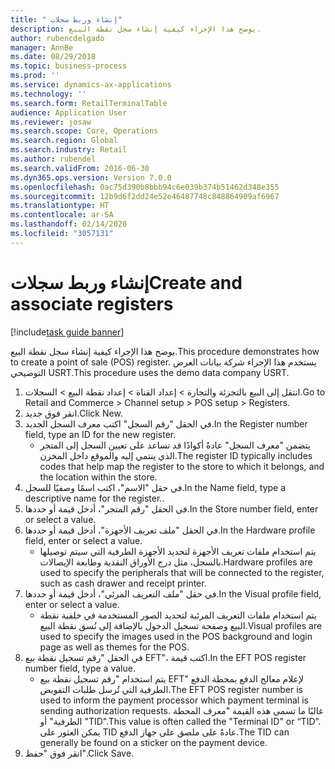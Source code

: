 ```yaml
---
title: " إنشاء وربط سجلات"
description: يوضح هذا الإجراء كيفية إنشاء سجل نقطة البيع.
author: rubencdelgado
manager: AnnBe
ms.date: 08/29/2018
ms.topic: business-process
ms.prod: ''
ms.service: dynamics-ax-applications
ms.technology: ''
ms.search.form: RetailTerminalTable
audience: Application User
ms.reviewer: josaw
ms.search.scope: Core, Operations
ms.search.region: Global
ms.search.industry: Retail
ms.author: rubendel
ms.search.validFrom: 2016-06-30
ms.dyn365.ops.version: Version 7.0.0
ms.openlocfilehash: 0ac75d390b8bbb94c6e039b374b51462d348e355
ms.sourcegitcommit: 12b9d6f2dd24e52e46487748c848864909af6967
ms.translationtype: HT
ms.contentlocale: ar-SA
ms.lasthandoff: 02/14/2020
ms.locfileid: "3057131"
---
```

# <a name="create-and-associate-registers"></a><span data-ttu-id="1e354-103"> إنشاء وربط سجلات</span><span class="sxs-lookup"><span data-stu-id="1e354-103">Create and associate registers</span></span>

[!include[task guide banner](../includes/task-guide-banner.md)]

<span data-ttu-id="1e354-104">يوضح هذا الإجراء كيفية إنشاء سجل نقطة البيع.</span><span class="sxs-lookup"><span data-stu-id="1e354-104">This procedure demonstrates how to create a point of sale (POS) register.</span></span> <span data-ttu-id="1e354-105">يستخدم هذا الإجراء شركة بيانات العرض التوضيحي USRT.</span><span class="sxs-lookup"><span data-stu-id="1e354-105">This procedure uses the demo data company USRT.</span></span>

1. <span data-ttu-id="1e354-106">انتقل إلى البيع بالتجزئة والتجارة > إعداد القناة > إعداد نقطة البيع > السجلات.</span><span class="sxs-lookup"><span data-stu-id="1e354-106">Go to Retail and Commerce > Channel setup > POS setup > Registers.</span></span>
2. <span data-ttu-id="1e354-107">انقر فوق جديد.</span><span class="sxs-lookup"><span data-stu-id="1e354-107">Click New.</span></span>
3. <span data-ttu-id="1e354-108">في الحقل "رقم السجل" اكتب معرف السجل الجديد.</span><span class="sxs-lookup"><span data-stu-id="1e354-108">In the Register number field, type an ID for the new register.</span></span>
    * <span data-ttu-id="1e354-109">يتضمن "معرف السجل" عادةً أكوادًا قد تساعد على تعيين السجل إلى المتجر الذي ينتمي إليه والموقع داخل المخزن.</span><span class="sxs-lookup"><span data-stu-id="1e354-109">The register ID typically includes codes that help map the register to the store to which it belongs, and the location within the store.</span></span>  
4. <span data-ttu-id="1e354-110">في حقل "الاسم"، اكتب اسمًا وصفيًا للسجل.</span><span class="sxs-lookup"><span data-stu-id="1e354-110">In the Name field, type a descriptive name for the register..</span></span>
5. <span data-ttu-id="1e354-111">في الحقل "رقم المتجر"، أدخل قيمة أو حددها.</span><span class="sxs-lookup"><span data-stu-id="1e354-111">In the Store number field, enter or select a value.</span></span>
6. <span data-ttu-id="1e354-112">في الحقل "ملف تعريف الأجهزة"، أدخل قيمة أو حددها.</span><span class="sxs-lookup"><span data-stu-id="1e354-112">In the Hardware profile field, enter or select a value.</span></span>
    * <span data-ttu-id="1e354-113">يتم استخدام ملفات تعريف الأجهزة لتحديد الأجهزة الطرفية التي سيتم توصيلها بالسجل، مثل درج الأوراق النقدية وطابعة الإيصالات.</span><span class="sxs-lookup"><span data-stu-id="1e354-113">Hardware profiles are used to specify the peripherals that will be connected to the register, such as cash drawer and receipt printer.</span></span>  
7. <span data-ttu-id="1e354-114">في حقل "ملف التعريف المرئي‬"، أدخل قيمة أو حددها.</span><span class="sxs-lookup"><span data-stu-id="1e354-114">In the Visual profile field, enter or select a value.</span></span>
    * <span data-ttu-id="1e354-115">يتم استخدام ملفات التعريف المرئية لتحديد الصور المستخدمة في خلفية نقطة البيع وصفحة تسجيل الدخول بالإضافة إلى نُسق نقطة البيع.</span><span class="sxs-lookup"><span data-stu-id="1e354-115">Visual profiles are used to specify the images used in the POS background and login page as well as themes for the POS.</span></span>  
8. <span data-ttu-id="1e354-116">في الحقل "رقم تسجيل نقطة بيع EFT"، اكتب قيمة.</span><span class="sxs-lookup"><span data-stu-id="1e354-116">In the EFT POS register number field, type a value.</span></span>
    * <span data-ttu-id="1e354-117">يتم استخدام "رقم تسجيل نقطة بيع EFT" لإعلام معالج الدفع بمحطة الدفع الطرفية التي تُرسل طلبات التفويض.</span><span class="sxs-lookup"><span data-stu-id="1e354-117">The EFT POS register number is used to inform the payment processor which payment terminal is sending authorization requests.</span></span> <span data-ttu-id="1e354-118">غالبًا ما تسمى هذه القيمة "معرف المحطة الطرفية" أو "TID".</span><span class="sxs-lookup"><span data-stu-id="1e354-118">This value is often called the "Terminal ID" or “TID”.</span></span> <span data-ttu-id="1e354-119">يمكن العثور على TID عادةً على ملصق على جهاز الدفع.</span><span class="sxs-lookup"><span data-stu-id="1e354-119">The TID can generally be found on a sticker on the payment device.</span></span>  
9. <span data-ttu-id="1e354-120">انقر فوق "حفظ".</span><span class="sxs-lookup"><span data-stu-id="1e354-120">Click Save.</span></span>

